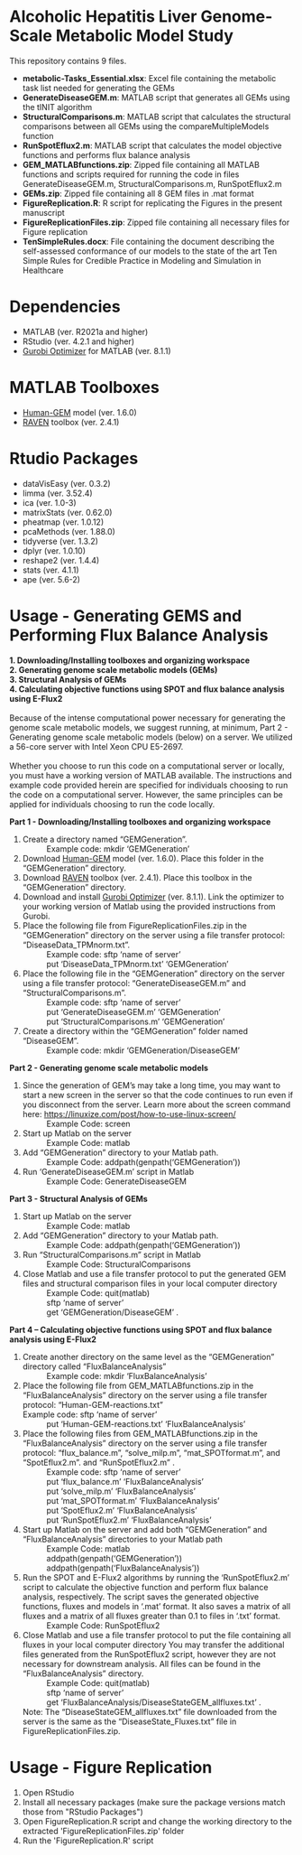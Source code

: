 # Alcoholic Hepatitis Liver Genome-Scale Metabolic Model Study

This repository contains 9 files.
- **metabolic-Tasks_Essential.xlsx**: Excel file containing the metabolic task list needed for generating the GEMs
- **GenerateDiseaseGEM.m**: MATLAB script that generates all GEMs using the tINIT algorithm
- **StructuralComparisons.m**: MATLAB script that calculates the structural comparisons between all GEMs using the compareMultipleModels function
- **RunSpotEflux2.m**: MATLAB script that calculates the model objective functions and performs flux balance analysis
- **GEM_MATLABfunctions.zip**: Zipped file containing all MATLAB functions and scripts required for running the code in files GenerateDiseaseGEM.m, StructuralComparisons.m, RunSpotEflux2.m
- **GEMs.zip**: Zipped file containing all 8 GEM files in .mat format
- **FigureReplication.R**: R script for replicating the Figures in the present manuscript
- **FigureReplicationFiles.zip**: Zipped file containing all necessary files for Figure replication
- **TenSimpleRules.docx**: File containing the document describing the self-assessed conformance of our models to the state of the art Ten Simple Rules for Credible Practice in Modeling and Simulation in Healthcare

# Dependencies
- MATLAB (ver. R2021a and higher)
- RStudio (ver. 4.2.1 and higher)
- [Gurobi Optimizer](https://www.gurobi.com/downloads/gurobi-optimizer-eula/) for MATLAB (ver. 8.1.1)

# MATLAB Toolboxes
- [Human-GEM](https://github.com/SysBioChalmers/Human-GEM) model (ver. 1.6.0)
- [RAVEN](https://github.com/SysBioChalmers/RAVEN) toolbox (ver. 2.4.1)

# Rtudio Packages
- dataVisEasy (ver. 0.3.2)
- limma (ver. 3.52.4)
- ica (ver. 1.0-3)
- matrixStats (ver. 0.62.0)
- pheatmap (ver. 1.0.12)
- pcaMethods (ver. 1.88.0)
- tidyverse (ver. 1.3.2)
- dplyr (ver. 1.0.10)
- reshape2 (ver. 1.4.4)
- stats (ver. 4.1.1)
- ape (ver. 5.6-2)

# Usage - Generating GEMS and Performing Flux Balance Analysis
**1. Downloading/Installing toolboxes and organizing workspace**  
**2. Generating genome scale metabolic models (GEMs)**  
**3. Structural Analysis of GEMs**  
**4. Calculating objective functions using SPOT and flux balance analysis using E-Flux2**    
\
Because of the intense computational power necessary for generating the genome scale metabolic models, we suggest running, at minimum, Part 2 - Generating genome scale metabolic models (below) on a server. We utilized a 56-core server with Intel Xeon CPU E5-2697.
\
\
Whether you choose to run this code on a computational server or locally, you must have a working version of MATLAB available. The instructions and example code provided herein are specified for individuals choosing to run the code on a computational server. However, the same principles can be applied for individuals choosing to run the code locally.

**Part 1 - Downloading/Installing toolboxes and organizing workspace**
1. Create a directory named “GEMGeneration”.  
	&emsp;&emsp;&emsp;Example code: mkdir ‘GEMGeneration’
3. Download [Human-GEM](https://github.com/SysBioChalmers/Human-GEM) model (ver. 1.6.0). Place this folder in the “GEMGeneration” directory.  
4. Download [RAVEN](https://github.com/SysBioChalmers/RAVEN) toolbox (ver. 2.4.1). Place this toolbox in the “GEMGeneration” directory.  
5. Download and install [Gurobi Optimizer](https://www.gurobi.com/downloads/gurobi-optimizer-eula/) (ver. 8.1.1). Link the optimizer to your working version of Matlab using the provided instructions from Gurobi.  
6. Place the following file from FigureReplicationFiles.zip in the “GEMGeneration” directory on the server using a file transfer protocol: “DiseaseData_TPMnorm.txt”.  
	&emsp;&emsp;&emsp;Example code: sftp ‘name of server’  
	&emsp;&emsp;&emsp;put ‘DiseaseData_TPMnorm.txt’ ‘GEMGeneration’  
7. Place the following file in the “GEMGeneration” directory on the server using a file transfer protocol: “GenerateDiseaseGEM.m” and “StructuralComparisons.m”.  
	&emsp;&emsp;&emsp;Example code: sftp ‘name of server’  
	&emsp;&emsp;&emsp;put ‘GenerateDiseaseGEM.m’ ‘GEMGeneration’  
	&emsp;&emsp;&emsp;put ‘StructuralComparisons.m’ ‘GEMGeneration’  
8. Create a directory within the “GEMGeneration” folder named “DiseaseGEM”.  
	&emsp;&emsp;&emsp;Example code: mkdir ‘GEMGeneration/DiseaseGEM’  

**Part 2 - Generating genome scale metabolic models**
1. Since the generation of GEM’s may take a long time, you may want to start a new screen in the server so that the code continues to run even if you disconnect from the server. Learn more about the screen command here: https://linuxize.com/post/how-to-use-linux-screen/   
    &emsp;&emsp;&emsp;Example Code: screen  
2. Start up Matlab on the server  
   &emsp;&emsp;&emsp;Example Code: matlab  
3. Add “GEMGeneration” directory to your Matlab path.  
   &emsp;&emsp;&emsp;Example Code: addpath(genpath(‘GEMGeneration’))  
4. Run ‘GenerateDiseaseGEM.m’ script in Matlab  
    &emsp;&emsp;&emsp;Example Code: GenerateDiseaseGEM  

**Part 3 - Structural Analysis of GEMs**
1. Start up Matlab on the server  
    &emsp;&emsp;&emsp;Example Code: matlab  
2. Add “GEMGeneration” directory to your Matlab path.  
    &emsp;&emsp;&emsp;Example Code: addpath(genpath(‘GEMGeneration’))  
3. Run “StructuralComparisons.m” script in Matlab  
    &emsp;&emsp;&emsp;Example Code: StructuralComparisons  
4. Close Matlab and use a file transfer protocol to put the generated GEM files and structural comparison files in your local computer directory  
   &emsp;&emsp;&emsp;Example Code: quit(matlab)  
   &emsp;&emsp;&emsp;sftp ‘name of server’  
   &emsp;&emsp;&emsp;get ‘GEMGeneration/DiseaseGEM’ .  

**Part 4 – Calculating objective functions using SPOT and flux balance analysis using E-Flux2**
1. Create another directory on the same level as the “GEMGeneration” directory called “FluxBalanceAnalysis”  
     &emsp;&emsp;&emsp;Example code: mkdir ‘FluxBalanceAnalysis’  
2. Place the following file from GEM_MATLABfunctions.zip in the “FluxBalanceAnalysis” directory on the server using a file transfer protocol: “Human-GEM-reactions.txt”  
    Example code: sftp ‘name of server’  
	 &emsp;&emsp;&emsp;put ‘Human-GEM-reactions.txt’ ‘FluxBalanceAnalysis’  
3. Place the following files from GEM_MATLABfunctions.zip in the “FluxBalanceAnalysis” directory on the server using a file transfer protocol: “flux_balance.m”, “solve_milp.m”, “mat_SPOTformat.m”, and “SpotEflux2.m”. and “RunSpotEflux2.m” .  
   	 &emsp;&emsp;&emsp;Example code: sftp ‘name of server’  
	 &emsp;&emsp;&emsp;put ‘flux_balance.m’ ‘FluxBalanceAnalysis’  
 	 &emsp;&emsp;&emsp;put ‘solve_milp.m’ ‘FluxBalanceAnalysis’  
	 &emsp;&emsp;&emsp;put ‘mat_SPOTformat.m’ ‘FluxBalanceAnalysis’  
	 &emsp;&emsp;&emsp;put ‘SpotEflux2.m’ ‘FluxBalanceAnalysis’  
	 &emsp;&emsp;&emsp;put ‘RunSpotEflux2.m’ ‘FluxBalanceAnalysis’  
4. Start up Matlab on the server and add both “GEMGeneration” and “FluxBalanceAnalysis” directories to your Matlab path  
         &emsp;&emsp;&emsp;Example Code: matlab  
	 &emsp;&emsp;&emsp;addpath(genpath(‘GEMGeneration’))  
	 &emsp;&emsp;&emsp;addpath(genpath(‘FluxBalanceAnalysis’))  
5. Run the SPOT and E-Flux2 algorithms by running the ‘RunSpotEflux2.m’ script to calculate the objective function and perform flux balance analysis, respectively. The script saves the generated objective functions, fluxes and models in ‘.mat’ format. It also saves a matrix of all fluxes and a matrix of all fluxes greater than 0.1 to files in ‘.txt’ format.  
     &emsp;&emsp;&emsp;Example Code: RunSpotEflux2  
6. Close Matlab and use a file transfer protocol to put the file containing all fluxes in your local computer directory You may transfer the additional files generated from the RunSpotEflux2 script, however they are not necessary for downstream analysis. All files can be found in the “FluxBalanceAnalysis” directory.  
   &emsp;&emsp;&emsp;Example Code: quit(matlab)  
   &emsp;&emsp;&emsp;sftp ‘name of server’  
   &emsp;&emsp;&emsp;get ‘FluxBalanceAnalysis/DiseaseStateGEM_allfluxes.txt’ .  
Note: The “DiseaseStateGEM_allfluxes.txt” file downloaded from the server is the same as the “DiseaseState_Fluxes.txt” file in FigureReplicationFiles.zip.  

# Usage - Figure Replication
1. Open RStudio
2. Install all necessary packages (make sure the package versions match those from "RStudio Packages")
3. Open FigureReplication.R script and change the working directory to the extracted 'FigureReplicationFiles.zip' folder
4. Run the 'FigureReplication.R' script
